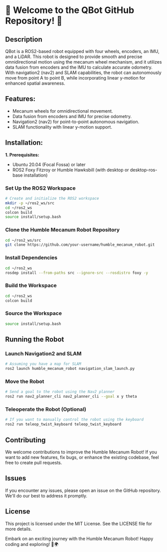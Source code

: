 # 🤖 Welcome to the QBot GitHub Repository! 🚀

<h2>Description</h2>
QBot is a ROS2-based robot equipped with four wheels, encoders, an IMU, and a LiDAR. This robot is designed to provide smooth and precise omnidirectional motion using the mecanum wheel mechanism, and it utilizes data fusion from encoders and the IMU to calculate accurate odometry. With navigation2 (nav2) and SLAM capabilities, the robot can autonomously move from point A to point B, while incorporating linear y-motion for enhanced spatial awareness.

**<h2>Features:</h2>**
- Mecanum wheels for omnidirectional movement.
- Data fusion from encoders and IMU for precise odometry.
- Navigation2 (nav2) for point-to-point autonomous navigation.
- SLAM functionality with linear y-motion support.

**<h2>Installation:</h2>**

**1. Prerequisites:**
- Ubuntu 20.04 (Focal Fossa) or later
- ROS2 Foxy Fitzroy or Humble Hawksbill (with desktop or desktop-ros-base installation)

### Set Up the ROS2 Workspace
```bash
# Create and initialize the ROS2 workspace
mkdir -p ~/ros2_ws/src
cd ~/ros2_ws
colcon build
source install/setup.bash
```

### Clone the Humble Mecanum Robot Repository
```bash
cd ~/ros2_ws/src
git clone https://github.com/your-username/humble_mecanum_robot.git
```

### Install Dependencies
```bash
cd ~/ros2_ws
rosdep install --from-paths src --ignore-src --rosdistro foxy -y
```

### Build the Workspace
```bash
cd ~/ros2_ws
colcon build
```

### Source the Workspace
```bash
source install/setup.bash
```

## Running the Robot

### Launch Navigation2 and SLAM
```bash
# Assuming you have a map for SLAM
ros2 launch humble_mecanum_robot navigation_slam_launch.py
```

### Move the Robot
```bash
# Send a goal to the robot using the Nav2 planner
ros2 run nav2_planner_cli nav2_planner_cli --goal x y theta
```

### Teleoperate the Robot (Optional)
```bash
# If you want to manually control the robot using the keyboard
ros2 run teleop_twist_keyboard teleop_twist_keyboard
```

## Contributing
We welcome contributions to improve the Humble Mecanum Robot! If you want to add new features, fix bugs, or enhance the existing codebase, feel free to create pull requests.

## Issues
If you encounter any issues, please open an issue on the GitHub repository. We'll do our best to address it promptly.

## License
This project is licensed under the MIT License. See the LICENSE file for more details.

Embark on an exciting journey with the Humble Mecanum Robot! Happy coding and exploring! 🤖🌍
